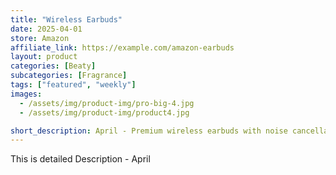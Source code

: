 ```yaml
---
title: "Wireless Earbuds"
date: 2025-04-01
store: Amazon
affiliate_link: https://example.com/amazon-earbuds
layout: product
categories: [Beaty]
subcategories: [Fragrance]
tags: ["featured", "weekly"]
images:
  - /assets/img/product-img/pro-big-4.jpg
  - /assets/img/product-img/product4.jpg

short_description: April - Premium wireless earbuds with noise cancellation and long battery life.
---
```


This is detailed Description - April
